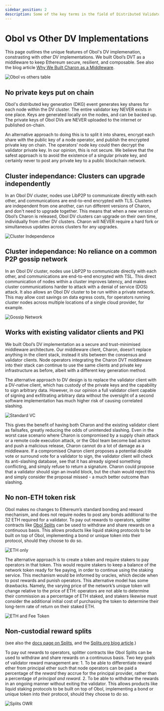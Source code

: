 ```yaml
---
sidebar_position: 2
description: Some of the key terms in the field of Distributed Validator Technology
---
```


# Obol vs Other DV Implementations

This page outlines the unique features of Obol's DV implemenation, constrasting with other DV implementations. We built Obol’s DVT as a middleware to keep Ethereum secure, resilient, and composable. See also the blog article [Why We Built Charon as a Middleware](https://blog.obol.org/why-we-built-charon-as-a-middleware/).

![Obol vs others table](https://github.com/ObolNetwork/obol-docs/blob/main/img/ObolvsOthers.png)

## No private keys put on chain

Obol's distributed key generation (DKG) event generates key shares for each node within the DV cluster. The entire validator key NEVER exists in one place. Keys are generated locally on the nodes, and can be backed up. The private keys of Obol DVs are NEVER uploaded to the internet or published on-chain.

An alternative approach to doing this is to split it into shares, encrypt each share with the public key of a node operator, and publish the encrypted private key on chain. The operators’ node key could then decrypt the validator private key. In our opinion, this is not secure. We believe that the safest approach is to avoid the existence of a singular private key, and certainly never to post any private key to a public blockchain network.

## Cluster independance: Clusters can upgrade independently

In an Obol DV cluster, nodes use LibP2P to communicate directly with each other, and communications are end-to-end encrypted with TLS. Clusters are independent from one another, can run different versions of Charon, and don't need to upgrade together. This means that when a new version of Obol’s Charon is released, Obol DV clusters can upgrade on their own time, individually from other DV clusters. Charon will NEVER require a hard fork or simultaneous updates across clusters for any upgrades.

![Cluster Independence](https://github.com/ObolNetwork/obol-docs/blob/main/img/ClusterIndependence.png)

## Cluster independance: No reliance on a common P2P gossip network

In an Obol DV cluster, nodes use LibP2P to communicate directly with each other, and communications are end-to-end encrypted with TSL. This direct communication of nodes within a cluster improves latency, and makes cluster communications harder to attack with a denial of service (DOS) attack. It also allows an Obol DV cluster to be run within a private network. This may allow cost savings on data egress costs, for operators running cluster nodes across multiple locations of a single cloud provider, for example.

![Gossip Network](https://github.com/ObolNetwork/obol-docs/blob/main/img/GossipNetwork.png)

## Works with existing validator clients and PKI

We built Obol’s DV implementation as a secure and trust-minimised middleware architecture. Our middleware client, Charon, doesn’t replace anything in the client stack, instead it sits between the consensus and validator clients. Node operators integrating the Charon DVT middleware into their stack can continue to use the same clients and private key infrastructure as before, albeit with a different key generation method.

The alternative approach to DV design is to replace the validator client with a DV-native client, which has custody of the private keys and the capability to sign arbitrary data. However, in our opinion a full validator client capable of signing and exfiltrating arbitrary data without the oversight of a second software implementation has much higher risk of causing correlated slashing.

![Standard VC](https://github.com/ObolNetwork/obol-docs/blob/main/img/StandardVC.png)

This gives the benefit of having both Charon and the existing validator client as failsafes, greatly reducing the odds of unintended slashing. Even in the worst case scenario where Charon is compromised by a supply chain attack or a remote code execution attack, or the Obol team become bad actors and push a malicious release, Charon cannot do a lot of damage as a middleware. If a compromised Charon client proposes a potential double vote or surround vote for a validator to sign, the validator client will check its anti-slashing database, see that it has already signed something conflicting, and simply refuse to return a signature. Charon could propose that a validator should sign an invalid block, but the chain would reject this and simply consider the proposal missed - a much better outcome than slashing.

## No non-ETH token risk

Obol makes no changes to Ethereum’s standard bonding and reward mechanism, and does not require nodes to post any bonds additional to the 32 ETH required for a validator. To pay out rewards to operators, splitter contracts like [Obol Splits](https://github.com/ObolNetwork/obol-docs/blob/main/docs/learn/intro/obol-splits.mdx) can be used to withdraw and share rewards on a continuous basis. This allows products like liquid staking protocols to be built on top of Obol, implementing a bond or unique token into their protocol, should they choose to do so.

![ETH only](https://github.com/ObolNetwork/obol-docs/blob/main/img/ETHonly.png)

The alternative approach is to create a token and require stakers to pay operators in that token. This would require stakers to keep a balance of the network token ready for fee paying, in order to continue using the staking service. This mechanism would be informed by oracles, which decide when to post rewards and punish operators. This alternative model has some drawbacks. Namely, the varying price of the network’s unique token will change relative to the price of ETH: operators are not able to determine their commission as a percentage of ETH staked, and stakers likewise must consider the additional initial cost of purchasing the token to determine their long-term rate of return on their staked ETH.

![ETH and Fee Token](https://github.com/ObolNetwork/obol-docs/blob/main/img/ETHandFee.png)

## Non-custodial reward splits

(see also the [docs page on Splits](https://github.com/ObolNetwork/obol-docs/blob/main/docs/learn/intro/obol-splits.mdx), and the [Splits.org blog article](https://splits.org/blog/obol-ethereum-resilience/).)

To pay out rewards to operators, splitter contracts like Obol Splits can be used to withdraw and share rewards on a continuous basis. Two key goals of validator reward management are: 1. To be able to differentiate reward ether from principal ether such that node operators can be paid a percentage of the _reward_ they accrue for the principal provider, rather than a percentage of _principal and reward_. 2. To be able to withdraw the rewards in an ongoing manner without exiting the validator. This allows products like liquid staking protocols to be built on top of Obol, implementing a bond or unique token into their protocol, should they choose to do so.

![Splits OWR](https://github.com/ObolNetwork/obol-docs/blob/main/img/ObolSplits.png)
